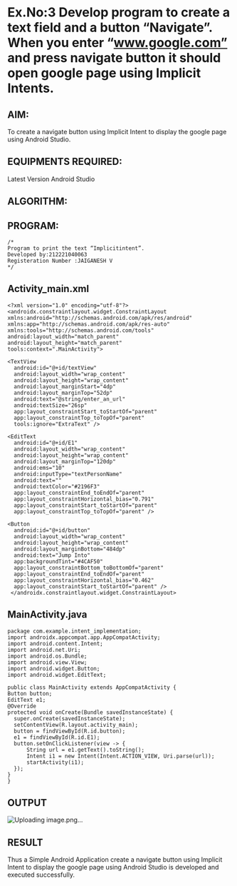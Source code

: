 # Ex.No:3 Develop program to create a text field and a button “Navigate”. When you enter “www.google.com” and press navigate button it should open google page using Implicit Intents.


## AIM:

To create a navigate button using Implicit Intent to display the google page using Android Studio.

## EQUIPMENTS REQUIRED:

Latest Version Android Studio

## ALGORITHM:



## PROGRAM:
```
/*
Program to print the text “Implicitintent”.
Developed by:212221040063
Registeration Number :JAIGANESH V
*/
```
## Activity_main.xml
```
<?xml version="1.0" encoding="utf-8"?>
<androidx.constraintlayout.widget.ConstraintLayout
xmlns:android="http://schemas.android.com/apk/res/android"
xmlns:app="http://schemas.android.com/apk/res-auto"
xmlns:tools="http://schemas.android.com/tools"
android:layout_width="match_parent"
android:layout_height="match_parent"
tools:context=".MainActivity">

<TextView
  android:id="@+id/textView"
  android:layout_width="wrap_content"
  android:layout_height="wrap_content"
  android:layout_marginStart="4dp"
  android:layout_marginTop="52dp"
  android:text="@string/enter_an_url"
  android:textSize="26sp"
  app:layout_constraintStart_toStartOf="parent"
  app:layout_constraintTop_toTopOf="parent"
  tools:ignore="ExtraText" />

<EditText
  android:id="@+id/E1"
  android:layout_width="wrap_content"
  android:layout_height="wrap_content"
  android:layout_marginTop="120dp"
  android:ems="10"
  android:inputType="textPersonName"
  android:text=""
  android:textColor="#2196F3"
  app:layout_constraintEnd_toEndOf="parent"
  app:layout_constraintHorizontal_bias="0.791"
  app:layout_constraintStart_toStartOf="parent"
  app:layout_constraintTop_toTopOf="parent" />
  
<Button
  android:id="@+id/button"
  android:layout_width="wrap_content"
  android:layout_height="wrap_content"
  android:layout_marginBottom="484dp"
  android:text="Jump Into"
  app:backgroundTint="#4CAF50"
  app:layout_constraintBottom_toBottomOf="parent"
  app:layout_constraintEnd_toEndOf="parent"
  app:layout_constraintHorizontal_bias="0.462"
  app:layout_constraintStart_toStartOf="parent" />
 </androidx.constraintlayout.widget.ConstraintLayout>
 ```
## MainActivity.java
```
package com.example.intent_implementation;
import androidx.appcompat.app.AppCompatActivity;
import android.content.Intent;
import android.net.Uri;
import android.os.Bundle;
import android.view.View;
import android.widget.Button;
import android.widget.EditText;

public class MainActivity extends AppCompatActivity {
Button button;
EditText e1;
@Override
protected void onCreate(Bundle savedInstanceState) {
  super.onCreate(savedInstanceState);
  setContentView(R.layout.activity_main);
  button = findViewById(R.id.button);
  e1 = findViewById(R.id.E1);
  button.setOnClickListener(view -> {
      String url = e1.getText().toString();
      Intent i1 = new Intent(Intent.ACTION_VIEW, Uri.parse(url));
      startActivity(i1);
  });
}
}
```


## OUTPUT

![Uploading image.png…]()




## RESULT
Thus a Simple Android Application create a navigate button using Implicit Intent to display the google page using Android Studio is developed and executed successfully.


